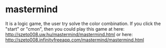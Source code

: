 # mastermind
It is a logic game, the user try solve the color combination.
If you click the "start" or "cmon", then you could play this game at here:
http://szeto008.uw.hu/mastermind/mastermind.html
or here:
http://szeto008.infinityfreeapp.com/mastermind/mastermind.html
